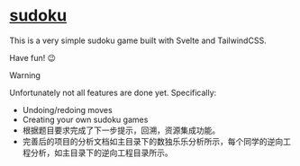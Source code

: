 # [sudoku](https://sudoku.jonasgeiler.com)

This is a very simple sudoku game built with Svelte and TailwindCSS.

Have fun! 😉

> [!WARNING]
> Unfortunately not all features are done yet. Specifically:
> - Undoing/redoing moves
> - Creating your own sudoku games
> - 根据题目要求完成了下一步提示，回溯，资源集成功能。
> - 完善后的项目的分析文档如主目录下的数独乐乐分析所示，每个同学的逆向工程分析，如主目录下的逆向工程目录所示。
> 
